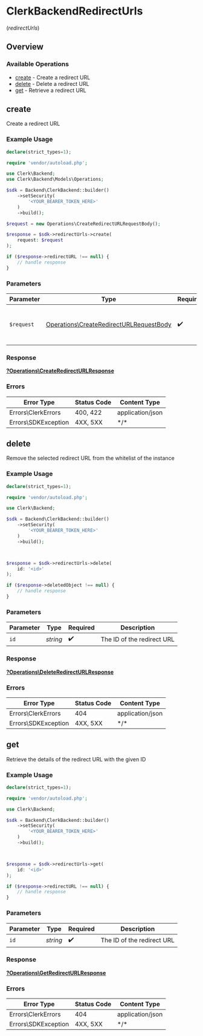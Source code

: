 # ClerkBackendRedirectUrls
(*redirectUrls*)

## Overview

### Available Operations

* [create](#create) - Create a redirect URL
* [delete](#delete) - Delete a redirect URL
* [get](#get) - Retrieve a redirect URL

## create

Create a redirect URL

### Example Usage

```php
declare(strict_types=1);

require 'vendor/autoload.php';

use Clerk\Backend;
use Clerk\Backend\Models\Operations;

$sdk = Backend\ClerkBackend::builder()
    ->setSecurity(
        '<YOUR_BEARER_TOKEN_HERE>'
    )
    ->build();

$request = new Operations\CreateRedirectURLRequestBody();

$response = $sdk->redirectUrls->create(
    request: $request
);

if ($response->redirectURL !== null) {
    // handle response
}
```

### Parameters

| Parameter                                                                                          | Type                                                                                               | Required                                                                                           | Description                                                                                        |
| -------------------------------------------------------------------------------------------------- | -------------------------------------------------------------------------------------------------- | -------------------------------------------------------------------------------------------------- | -------------------------------------------------------------------------------------------------- |
| `$request`                                                                                         | [Operations\CreateRedirectURLRequestBody](../../Models/Operations/CreateRedirectURLRequestBody.md) | :heavy_check_mark:                                                                                 | The request object to use for the request.                                                         |

### Response

**[?Operations\CreateRedirectURLResponse](../../Models/Operations/CreateRedirectURLResponse.md)**

### Errors

| Error Type          | Status Code         | Content Type        |
| ------------------- | ------------------- | ------------------- |
| Errors\ClerkErrors  | 400, 422            | application/json    |
| Errors\SDKException | 4XX, 5XX            | \*/\*               |

## delete

Remove the selected redirect URL from the whitelist of the instance

### Example Usage

```php
declare(strict_types=1);

require 'vendor/autoload.php';

use Clerk\Backend;

$sdk = Backend\ClerkBackend::builder()
    ->setSecurity(
        '<YOUR_BEARER_TOKEN_HERE>'
    )
    ->build();



$response = $sdk->redirectUrls->delete(
    id: '<id>'
);

if ($response->deletedObject !== null) {
    // handle response
}
```

### Parameters

| Parameter                  | Type                       | Required                   | Description                |
| -------------------------- | -------------------------- | -------------------------- | -------------------------- |
| `id`                       | *string*                   | :heavy_check_mark:         | The ID of the redirect URL |

### Response

**[?Operations\DeleteRedirectURLResponse](../../Models/Operations/DeleteRedirectURLResponse.md)**

### Errors

| Error Type          | Status Code         | Content Type        |
| ------------------- | ------------------- | ------------------- |
| Errors\ClerkErrors  | 404                 | application/json    |
| Errors\SDKException | 4XX, 5XX            | \*/\*               |

## get

Retrieve the details of the redirect URL with the given ID

### Example Usage

```php
declare(strict_types=1);

require 'vendor/autoload.php';

use Clerk\Backend;

$sdk = Backend\ClerkBackend::builder()
    ->setSecurity(
        '<YOUR_BEARER_TOKEN_HERE>'
    )
    ->build();



$response = $sdk->redirectUrls->get(
    id: '<id>'
);

if ($response->redirectURL !== null) {
    // handle response
}
```

### Parameters

| Parameter                  | Type                       | Required                   | Description                |
| -------------------------- | -------------------------- | -------------------------- | -------------------------- |
| `id`                       | *string*                   | :heavy_check_mark:         | The ID of the redirect URL |

### Response

**[?Operations\GetRedirectURLResponse](../../Models/Operations/GetRedirectURLResponse.md)**

### Errors

| Error Type          | Status Code         | Content Type        |
| ------------------- | ------------------- | ------------------- |
| Errors\ClerkErrors  | 404                 | application/json    |
| Errors\SDKException | 4XX, 5XX            | \*/\*               |